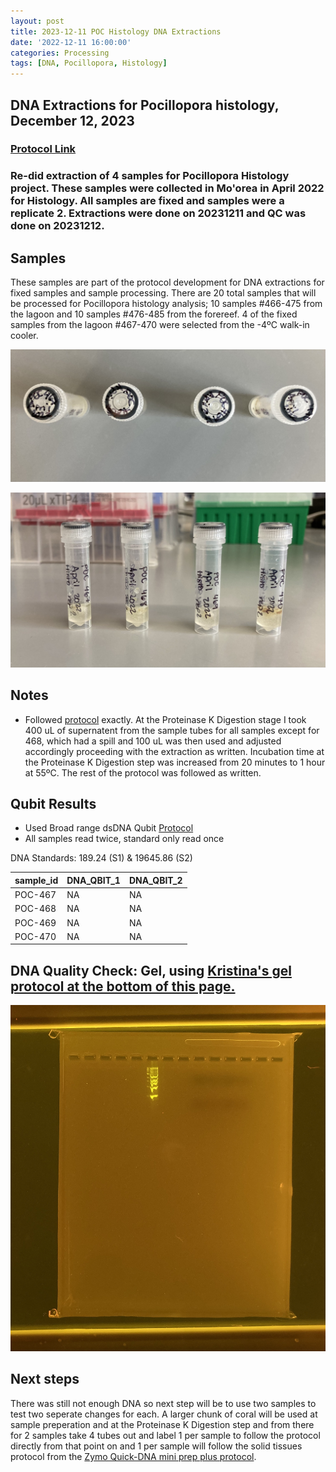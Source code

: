 ```yaml
---
layout: post
title: 2023-12-11 POC Histology DNA Extractions
date: '2022-12-11 16:00:00'
categories: Processing
tags: [DNA, Pocillopora, Histology]
---
```


## DNA Extractions for Pocillopora histology, December 12, 2023

### [Protocol Link](https://github.com/chloe-gilligan/Gilligan_Putnam_Lab_Notebook/blob/master/protocols/20231208_zymo_DNA_miniprepplusKit_Protocol.md)

### Re-did extraction of 4 samples for Pocillopora Histology project. These samples were collected in Mo'orea in April 2022 for Histology. All samples are fixed and samples were a replicate 2. Extractions were done on 20231211 and QC was done on 20231212.

## Samples

These samples are part of the protocol development for DNA extractions for fixed samples and sample processing. There are 20 total samples that will be processed for Pocillopora histology analysis; 10 samples #466-475 from the lagoon and 10 samples #476-485 from the forereef. 4 of the fixed samples from the lagoon #467-470 were selected from the -4ºC walk-in cooler. 

![images/20231211-caps.jpg](https://github.com/chloe-gilligan/Gilligan_Putnam_Lab_Notebook/blob/master/images/20231211-caps.jpg?raw=true)

![images/20231211-tubes.jpg](https://github.com/chloe-gilligan/Gilligan_Putnam_Lab_Notebook/blob/master/images/20231211-tubes.jpg?raw=true)



## Notes

- Followed [protocol](https://github.com/chloe-gilligan/Gilligan_Putnam_Lab_Notebook/blob/master/_posts/20231208_zymo_DNA_miniprepplusKit_Protocol.md) exactly. At the Proteinase K Digestion stage I took 400 uL of supernatent from the sample tubes for all samples except for 468, which had a spill and 100 uL was then used and adjusted accordingly proceeding with the extraction as written. Incubation time at the Proteinase K Digestion step was increased from 20 minutes to 1 hour at 55ºC. The rest of the protocol was followed as written. 


## Qubit Results

- Used Broad range dsDNA Qubit [Protocol](https://zdellaert.github.io/ZD_Putnam_Lab_Notebook/Qubit-Protocol/)
- All samples read twice, standard only read once

DNA Standards: 189.24 (S1) & 19645.86 (S2)

| sample_id | DNA_QBIT_1 | DNA_QBIT_2 | 
|-----------|------------|------------|
| POC-467   | NA         |NA          |
| POC-468   | NA         |NA          |
| POC-469   | NA         |NA          |
| POC-470   | NA         |NA          |
 


## DNA Quality Check: Gel, using [Kristina's gel protocol at the bottom of this page.](https://github.com/chloe-gilligan/Gilligan_Putnam_Lab_Notebook/blob/master/_posts/20231208_zymo_DNA_miniprepplusKit_Protocol.md)

![images/Gels/20231212-gel.jpg](https://github.com/chloe-gilligan/Gilligan_Putnam_Lab_Notebook/blob/master/images/Gels/20231212-gel.jpg?raw=true)

## Next steps

There was still not enough DNA so next step will be to use two samples to test two seperate changes for each. A larger chunk of coral will be used at sample preperation and at the Proteinase K Digestion step and from there for 2 samples take 4 tubes out and label 1 per sample to follow the protocol directly from that point on and 1 per sample will follow the solid tissues protocol from the [Zymo Quick-DNA mini prep plus protocol](https://github.com/chloe-gilligan/Gilligan_Putnam_Lab_Notebook/blob/master/protocols/Zymo_quick-dna_miniprep_plus_kit.pdf).